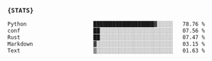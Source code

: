 ### `{STATS}` 
<!--START_SECTION:waka-->

```txt
Python                     ███████████████████▓░░░░░   78.76 %
conf                       ██░░░░░░░░░░░░░░░░░░░░░░░   07.56 %
Rust                       ██░░░░░░░░░░░░░░░░░░░░░░░   07.47 %
Markdown                   ▓░░░░░░░░░░░░░░░░░░░░░░░░   03.15 %
Text                       ▒░░░░░░░░░░░░░░░░░░░░░░░░   01.63 %
```

<!--END_SECTION:waka-->
